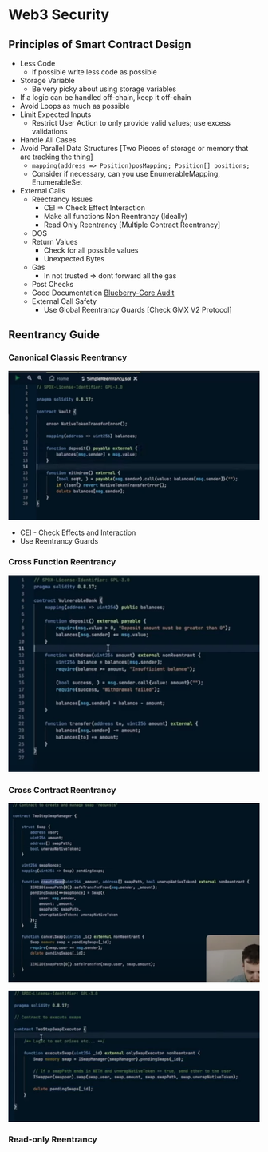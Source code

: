 # Web3 Security


## Principles of Smart Contract Design

- Less Code 
    - if possible write less code as possible
- Storage Variable 
    - Be very picky about using storage variables
- If a logic can be handled off-chain, keep it off-chain
- Avoid Loops as much as possible
- Limit Expected Inputs
    - Restrict User Action to only provide valid values; use excess validations
- Handle All Cases
- Avoid Parallel Data Structures [Two Pieces of storage or memory that are tracking the thing]
    - `mapping(address => Position)posMapping; Position[] positions;`
    - Consider if necessary, can you use EnumerableMapping, EnumerableSet
- External Calls
    - Reectrancy Issues
        - CEI => Check Effect Interaction
        - Make all functions Non Reentrancy (Ideally)
        - Read Only Reentrancy [Multiple Contract Reentrancy]
    - DOS
    - Return Values
        -   Check for all possible values
        -   Unexpected Bytes
    - Gas
        -   In not trusted => dont forward all the gas
    - Post Checks
    - Good Documentation [Blueberry-Core Audit](https://github.com/sherlock-audit/2023-05-blueberry/tree/main/blueberry-core#readme)
    - External Call Safety
        -   Use Global Reentrancy Guards [Check GMX V2  Protocol]

## Reentrancy Guide

### Canonical Classic Reentrancy
![Simple Reentrancy](image.png)

- CEI - Check Effects and Interaction
- Use Reentrancy Guards

### Cross Function Reentrancy

![Cross Function Reentrancy](image-1.png)
### Cross Contract Reentrancy

![Two Step Swap Manager](image-2.png)

![Two Step Swap Executor](image-3.png)


### Read-only Reentrancy

